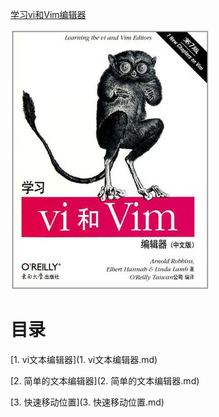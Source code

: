 [学习vi和Vim编辑器](https://book.douban.com/subject/6126937/)

![](img/cover.jpg)

# 目录

[1. vi文本编辑器](1. vi文本编辑器.md)

[2. 简单的文本编辑器](2. 简单的文本编辑器.md)

[3. 快速移动位置](3. 快速移动位置.md)
